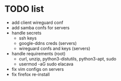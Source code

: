 # TODO list
- add client wireguard conf
- add samba confs for servers
- handle secrets
  - ssh keys
  - google-ddns creds (servers)
  - wireguard confs and keys (servers)
- handle requirements (root)
  - curl, unzip, python3-distutils, python3-apt, sudo
  - usermod -aG sudo elacava
- fix vim configs on servers
- fix firefox re-install
